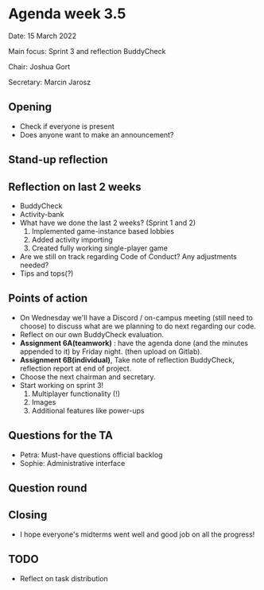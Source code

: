 # Agenda week 3.5

Date: 15 March 2022

Main focus: Sprint 3 and reflection BuddyCheck

Chair: Joshua Gort

Secretary: Marcin Jarosz

## Opening

- Check if everyone is present
- Does anyone want to make an announcement?

## Stand-up reflection

## Reflection on last 2 weeks

- BuddyCheck
- Activity-bank
- What have we done the last 2 weeks? (Sprint 1 and 2)
    1. Implemented game-instance based lobbies
    2. Added activity importing
    3. Created fully working single-player game
- Are we still on track regarding Code of Conduct? Any adjustments needed?
- Tips and tops(?)

## Points of action

- On Wednesday we'll have a Discord / on-campus meeting (still need to choose) to discuss what are we planning to do next regarding our code.
- Reflect on our own BuddyCheck evaluation.
- **Assignment 6A(teamwork)** : have the agenda done (and the minutes appended to it) by Friday night. (then upload on Gitlab).
- **Assignment 6B(individual)**, Take note of reflection BuddyCheck, reflection report at end of project.
- Choose the next chairman and secretary.
- Start working on sprint 3!
    1. Multiplayer functionality (!)
    2. Images
    3. Additional features like power-ups

## Questions for the TA

- Petra: Must-have questions official backlog
- Sophie: Administrative interface

## Question round

## Closing

- I hope everyone's midterms went well and good job on all the progress!

## TODO

- Reflect on task distribution